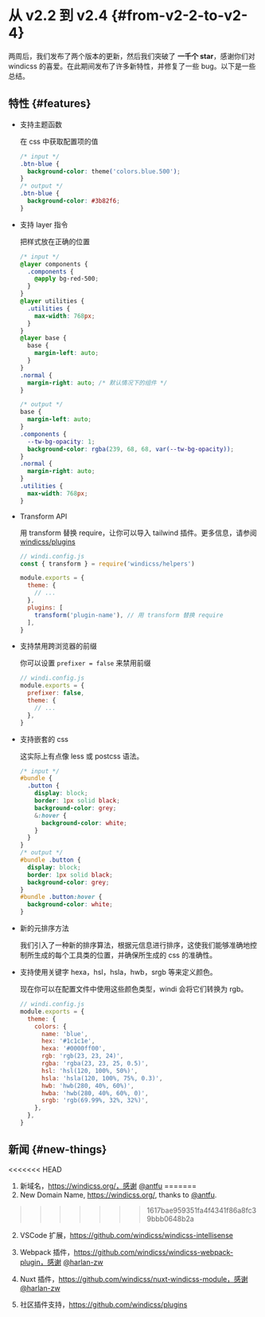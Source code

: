 # 从 v2.2 到 v2.4 {#from-v2-2-to-v2-4}

两周后，我们发布了两个版本的更新，然后我们突破了 **一千个 star**，感谢你们对 windicss 的喜爱。在此期间发布了许多新特性，并修复了一些 bug。以下是一些总结。

## 特性 {#features}

- 支持主题函数

  在 css 中获取配置项的值

  ```css
  /* input */
  .btn-blue {
    background-color: theme('colors.blue.500');
  }
  /* output */
  .btn-blue {
    background-color: #3b82f6;
  }
  ```

- 支持 layer 指令

  把样式放在正确的位置

  ```css
  /* input */
  @layer components {
    .components {
      @apply bg-red-500;
    }
  }
  @layer utilities {
    .utilities {
      max-width: 768px;
    }
  }
  @layer base {
    base {
      margin-left: auto;
    }
  }
  .normal {
    margin-right: auto; /* 默认情况下的组件 */
  }

  /* output */
  base {
    margin-left: auto;
  }
  .components {
    --tw-bg-opacity: 1;
    background-color: rgba(239, 68, 68, var(--tw-bg-opacity));
  }
  .normal {
    margin-right: auto;
  }
  .utilities {
    max-width: 768px;
  }
  ```

- Transform API

  用 transform 替换 require，让你可以导入 tailwind 插件。更多信息，请参阅 [windicss/plugins]( https://github.com/windicss/plugins)

  ```js
  // windi.config.js
  const { transform } = require('windicss/helpers')

  module.exports = {
    theme: {
      // ...
    },
    plugins: [
      transform('plugin-name'), // 用 transform 替换 require
    ],
  }
  ```

- 支持禁用跨浏览器的前缀

  你可以设置 `prefixer = false` 来禁用前缀

  ```js
  // windi.config.js
  module.exports = {
    prefixer: false,
    theme: {
      // ...
    },
  }
  ```

- 支持嵌套的 css

  这实际上有点像 less 或 postcss 语法。

  ```css
  /* input */
  #bundle {
    .button {
      display: block;
      border: 1px solid black;
      background-color: grey;
      &:hover {
        background-color: white;
      }
    }
  }
  /* output */
  #bundle .button {
    display: block;
    border: 1px solid black;
    background-color: grey;
  }
  #bundle .button:hover {
    background-color: white;
  }
  ```

- 新的元排序方法

  我们引入了一种新的排序算法，根据元信息进行排序，这使我们能够准确地控制所生成的每个工具类的位置，并确保所生成的 css 的准确性。

- 支持使用关键字 hexa，hsl，hsla，hwb，srgb 等来定义颜色。

  现在你可以在配置文件中使用这些颜色类型，windi 会将它们转换为 rgb。

  ```js
  // windi.config.js
  module.exports = {
    theme: {
      colors: {
        name: 'blue',
        hex: '#1c1c1e',
        hexa: '#0000ff00',
        rgb: 'rgb(23, 23, 24)',
        rgba: 'rgba(23, 23, 25, 0.5)',
        hsl: 'hsl(120, 100%, 50%)',
        hsla: 'hsla(120, 100%, 75%, 0.3)',
        hwb: 'hwb(280, 40%, 60%)',
        hwba: 'hwb(280, 40%, 60%, 0)',
        srgb: 'rgb(69.99%, 32%, 32%)',
      },
    },
  }
  ```

## 新闻 {#new-things}

<<<<<<< HEAD
1. 新域名，https://windicss.org/，感谢 [@antfu](https://github.com/antfu) 
=======
1. New Domain Name, https://windicss.org/, thanks to [@antfu](https://github.com/antfu).
>>>>>>> 1617bae959351fa4f4341f86a8fc39bbb0648b2a

2. VSCode 扩展，https://github.com/windicss/windicss-intellisense

3. Webpack 插件，https://github.com/windicss/windicss-webpack-plugin，感谢 [@harlan-zw](https://github.com/harlan-zw)

4. Nuxt 插件，https://github.com/windicss/nuxt-windicss-module，感谢 [@harlan-zw](https://github.com/harlan-zw)

5. 社区插件支持，https://github.com/windicss/plugins
